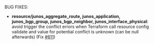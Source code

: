 <!-- markdownlint-disable-file MD013 MD041 -->
BUG FIXES:

* **resource/junos_aggregate_route, junos_application, junos_bgp_group, junos_bgp_neighbor, junos_interface_physical**: avoid trigger the conflict errors when Terraform call resource config validate and value for potential conflict is unknown (can be null afterwards) (Fix [#611](https://github.com/jeremmfr/terraform-provider-junos/issues/611))
